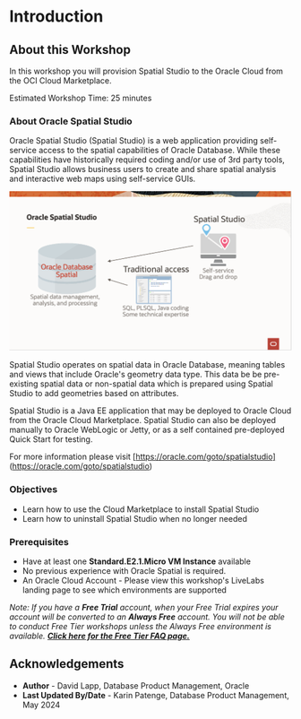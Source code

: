 # Introduction

## About this Workshop

In this workshop you will provision Spatial Studio to the Oracle Cloud from the OCI Cloud Marketplace.

Estimated Workshop Time: 25 minutes

### About Oracle Spatial Studio

Oracle Spatial Studio (Spatial Studio) is a web application providing self-service access to the spatial capabilities of Oracle Database. While these capabilities have historically required coding and/or use of 3rd party tools, Spatial Studio allows business users to create and share spatial analysis and interactive web maps using self-service GUIs.

  ![Image alt text](./images/spatial-studio.png "Spatial Studio")

Spatial Studio operates on spatial data in Oracle Database, meaning tables and views that include Oracle's geometry data type. This data be be pre-existing spatial data or non-spatial data which is prepared using Spatial Studio to add geometries based on attributes.

Spatial Studio is a Java EE application that may be deployed to Oracle Cloud from the Oracle Cloud Marketplace. Spatial Studio can also be deployed manually to Oracle WebLogic or Jetty, or as a self contained pre-deployed Quick Start for testing.

For more information please visit [https://oracle.com/goto/spatialstudio] (https://oracle.com/goto/spatialstudio)

### Objectives

- Learn how to use the Cloud Marketplace to install Spatial Studio
- Learn how to uninstall Spatial Studio when no longer needed

### Prerequisites

- Have at least one **Standard.E2.1.Micro VM Instance** available
- No previous experience with Oracle Spatial is required.
- An Oracle Cloud Account - Please view this workshop's LiveLabs landing page to see which environments are supported

*Note: If you have a **Free Trial** account, when your Free Trial expires your account will be converted to an **Always Free** account. You will not be able to conduct Free Tier workshops unless the Always Free environment is available. **[Click here for the Free Tier FAQ page.](https://www.oracle.com/cloud/free/faq.html)***

## Acknowledgements

- **Author** - David Lapp, Database Product Management, Oracle
- **Last Updated By/Date** - Karin Patenge, Database Product Management, May 2024
